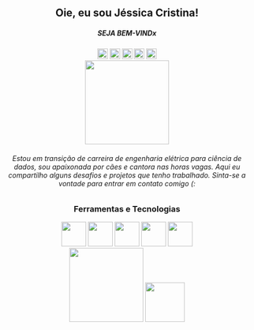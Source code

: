 
<h2 align="center"> Oie, eu sou Jéssica Cristina!  </h2>

<div align="center">
  <h5 aling="center">SEJA BEM-VINDx</h5>
  <img src="https://camo.githubusercontent.com/bc5f3be4f245950cb1dd7f09b268927d6c3ff5b9c6b2efbcdac825bf965346db/68747470733a2f2f696d672e69636f6e73382e636f6d2f666c75656e63792f33302f3030303030302f737461722e706e67" width="21px"/>
  <img src="https://camo.githubusercontent.com/bc5f3be4f245950cb1dd7f09b268927d6c3ff5b9c6b2efbcdac825bf965346db/68747470733a2f2f696d672e69636f6e73382e636f6d2f666c75656e63792f33302f3030303030302f737461722e706e67" width="21px"/>
  <img src="https://camo.githubusercontent.com/bc5f3be4f245950cb1dd7f09b268927d6c3ff5b9c6b2efbcdac825bf965346db/68747470733a2f2f696d672e69636f6e73382e636f6d2f666c75656e63792f33302f3030303030302f737461722e706e67" width="21px"/>
  <img src="https://camo.githubusercontent.com/bc5f3be4f245950cb1dd7f09b268927d6c3ff5b9c6b2efbcdac825bf965346db/68747470733a2f2f696d672e69636f6e73382e636f6d2f666c75656e63792f33302f3030303030302f737461722e706e67" width="21px"/>
  <img src="https://camo.githubusercontent.com/91888bea309b4131aea16da733c9e0643312daf3638ae4457349479318b3f7d4/68747470733a2f2f696d672e69636f6e73382e636f6d2f636f6c6f722f33302f3030303030302f737461722d2d76312e706e67" width="21px"/>

</div>  
 

<div align="center">
<img src="https://camo.githubusercontent.com/a262d2f95fb54ab09d51fd5e42495db1ed38a6a16c767c5d945efffead279ed6/68747470733a2f2f6b6f6d617265762e636f6d2f67687076632f3f757365726e616d653d6f6d6f6c6f6c657679266c6162656c3d50726f66696c65253230766965776572733a26636f6c6f723d464537413136267374796c653d666f722d7468652d6261646765" width="170px"/>
</div>


<h6 align="center"> 
  Estou em transição de carreira de engenharia elétrica para ciência de dados, sou apaixonada por cães e cantora nas horas vagas. Aqui eu compartilho alguns desafios e projetos que tenho trabalhado. Sinta-se a vontade para entrar em contato comigo (:
</h6>



<h3 align="center"> 
  Ferramentas e Tecnologias
</h3>

<div align="center">
<img src="https://camo.githubusercontent.com/8189e5e3e5c0848ed6d22ea591e0cf962323ec716135617e1a3e25aae9cfe71d/68747470733a2f2f74656368737461636b2d67656e657261746f722e76657263656c2e6170702f707974686f6e2d69636f6e2e737667" width="50px"/>
<img src="https://camo.githubusercontent.com/d2e764d63294c27eff3598ae3a0df5884b4efcabbdbbd200e51472cddf4a3f03/68747470733a2f2f74656368737461636b2d67656e657261746f722e76657263656c2e6170702f6a732d69636f6e2e737667" width="50px"/>
<img src="https://camo.githubusercontent.com/d536b9cc0c533324368535ece721f5424f28eae3ec0e6f3847408948ecacfce6/68747470733a2f2f63646e2e6a7364656c6976722e6e65742f67682f64657669636f6e732f64657669636f6e2f69636f6e732f706f737467726573716c2f706f737467726573716c2d6f726967696e616c2e737667" width="50px"/>
<img src="https://camo.githubusercontent.com/2647069272b59f9d1b052ed2008730ad9c83514b5fd80bafde9e3385173cdebe/68747470733a2f2f63646e2e6a7364656c6976722e6e65742f67682f64657669636f6e732f64657669636f6e2f69636f6e732f73716c6974652f73716c6974652d6f726967696e616c2e737667" width="50px"/>
<img src="https://camo.githubusercontent.com/bc5f3be4f245950cb1dd7f09b268927d6c3ff5b9c6b2efbcdac825bf965346db/68747470733a2f2f696d672e69636f6e73382e636f6d2f666c75656e63792f33302f3030303030302f737461722e706e67" width="50px"/>
</div>


<div align="center">
  <img src=https://github.com/jessicacristinams/jessicacristinams/assets/109877484/b9e567ae-9d38-43d6-94d0-9909f997c786 width="150px"//>
  <img src=https://media4.giphy.com/media/tqfS3mgQU28ko/200.webp?cid=ecf05e47jp2btft5mymo1f0e5ct5d4k2qejbcxezvn38rqeb&ep=v1_gifs_search&rid=200.webp&ct=g width="80px"//>
</div>








